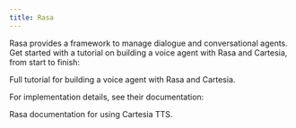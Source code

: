 ```yaml
---
title: Rasa
---
```


Rasa provides a framework to manage dialogue and conversational agents. Get started with a tutorial on building a voice agent with Rasa and Cartesia, from start to finish:

<Card title="Tutorial: Build a Voice Agent with Rasa and Cartesia" href="https://rasa.com/blog/building-a-voice-bot-with-rasa-and-cartesia-a-technical-tutorial/">
    Full tutorial for building a voice agent with Rasa and Cartesia.
</Card>

For implementation details, see their documentation:

<Card title="Rasa > Docs > Cartesia" href="https://rasa.com/docs/rasa-pro/production/speech-integrations/#cartesia-tts">
    Rasa documentation for using Cartesia TTS.
</Card>
